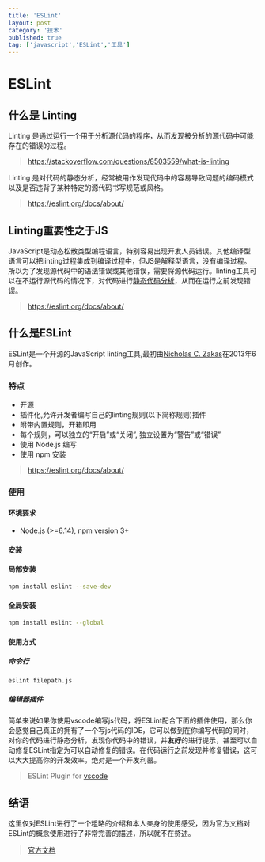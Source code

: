 ```yaml
---
title: 'ESLint'
layout: post
category: '技术'
published: true
tag: ['javascript','ESLint','工具']
---
```


ESLint
======

## 什么是 Linting
Linting 是通过运行一个用于分析源代码的程序，从而发现被分析的源代码中可能存在的错误的过程。
> https://stackoverflow.com/questions/8503559/what-is-linting

Linting 是对代码的静态分析，经常被用作发现代码中的容易导致问题的编码模式以及是否违背了某种特定的源代码书写规范或风格。
> https://eslint.org/docs/about/

## Linting重要性之于JS 
JavaScript是动态松散类型编程语言，特别容易出现开发人员错误。其他编译型语言可以把linting过程集成到编译过程中，但JS是解释型语言，没有编译过程。所以为了发现源代码中的语法错误或其他错误，需要将源代码运行。linting工具可以在不运行源代码的情况下，对代码进行[静态代码分析](https://en.wikipedia.org/wiki/Static_program_analysis)，从而在运行之前发现错误。
> https://eslint.org/docs/about/

## 什么是ESLint
ESLint是一个开源的JavaScript linting工具,最初由[Nicholas C. Zakas](http://nczonline.net/)在2013年6月创作。

### 特点
+ 开源
+ 插件化,允许开发者编写自己的linting规则(以下简称规则)插件
+ 附带内置规则，开箱即用
+ 每个规则，可以独立的“开启”或“关闭”, 独立设置为“警告”或“错误”
+ 使用 Node.js 编写
+ 使用 npm 安装
> https://eslint.org/docs/about/ 

### 使用
#### 环境要求
+  Node.js (>=6.14), npm version 3+
#### 安装
#### 局部安装
``` bash
npm install eslint --save-dev
```
#### 全局安装
``` bash
npm install eslint --global
```
#### 使用方式
##### 命令行
``` 
eslint filepath.js
```
##### 编辑器插件

简单来说如果你使用vscode编写js代码，将ESLint配合下面的插件使用，那么你会感觉自己真正的拥有了一个写js代码的IDE，它可以做到在你编写代码的同时，对你的代码进行静态分析，发现你代码中的错误，并**友好**的进行提示，甚至可以自动修复ESLint指定为可以自动修复的错误。在代码运行之前发现并修复错误，这可以大大提高你的开发效率。绝对是一个开发利器。
> ESLint Plugin for [vscode](https://marketplace.visualstudio.com/items?itemName=dbaeumer.vscode-eslint)

## 结语
这里仅对ESLint进行了一个粗略的介绍和本人亲身的使用感受，因为官方文档对ESLint的概念使用进行了非常完善的描述，所以就不在赘述。
> [官方文档](https://eslint.org/) 
